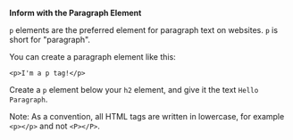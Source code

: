 **Inform with the Paragraph Element**

`p` elements are the preferred element for paragraph text on websites. `p` is short for "paragraph".

You can create a paragraph element like this:

`<p>I'm a p tag!</p>`

Create a `p` element below your `h2` element, and give it the text `Hello Paragraph`.

Note: As a convention, all HTML tags are written in lowercase, for example `<p></p>` and not `<P></P>`.
